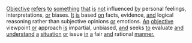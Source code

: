 [Objective](./objective.md) [refers](./refers.md) [to](./to.md) [something](./something.md) [that](./that.md) [is](./is.md) [not](./not.md) influenced [by](./by.md) personal feelings, interpretations, [or](./or.md) biases. [It](./it.md) [is](./is.md) based [on](./on.md) facts, evidence, [and](./and.md) logical reasoning rather than subjective opinions [or](./or.md) emotions. [An](./an.md) [objective](./objective.md) viewpoint [or](./or.md) approach [is](./is.md) impartial, unbiased, [and](./and.md) seeks [to](./to.md) evaluate [and](./and.md) [understand](./understand.md) [a](./a.md) [situation](./situation.md) [or](./or.md) issue [in](./in.md) [a](./a.md) fair [and](./and.md) rational [manner.](./manner.md)